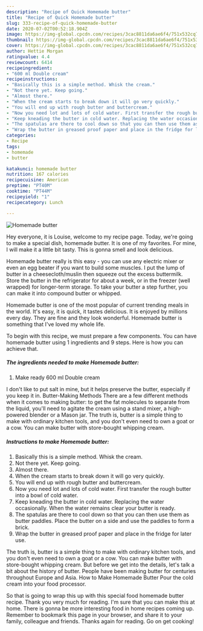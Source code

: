 ```yaml
---
description: "Recipe of Quick Homemade butter"
title: "Recipe of Quick Homemade butter"
slug: 333-recipe-of-quick-homemade-butter
date: 2020-07-02T00:52:18.904Z
image: https://img-global.cpcdn.com/recipes/3cac8811da6ae6f4/751x532cq70/homemade-butter-recipe-main-photo.jpg
thumbnail: https://img-global.cpcdn.com/recipes/3cac8811da6ae6f4/751x532cq70/homemade-butter-recipe-main-photo.jpg
cover: https://img-global.cpcdn.com/recipes/3cac8811da6ae6f4/751x532cq70/homemade-butter-recipe-main-photo.jpg
author: Hettie Morgan
ratingvalue: 4.4
reviewcount: 6414
recipeingredient:
- "600 ml Double cream"
recipeinstructions:
- "Basically this is a simple method. Whisk the cream."
- "Not there yet. Keep going."
- "Almost there."
- "When the cream starts to break down it will go very quickly."
- "You will end up with rough butter and buttercream."
- "Now you need lot and lots of cold water. First transfer the rough butter into a bowl of cold water."
- "Keep kneading the butter in cold water. Replacing the water occasionally. When the water remains clear your butter is ready."
- "The spatulas are there to cool down so that you can then use them as butter paddles. Place the butter on a side and use the paddles to form a brick."
- "Wrap the butter in greased proof paper and place in the fridge for later use."
categories:
- Recipe
tags:
- homemade
- butter

katakunci: homemade butter 
nutrition: 167 calories
recipecuisine: American
preptime: "PT40M"
cooktime: "PT44M"
recipeyield: "1"
recipecategory: Lunch

---
```



![Homemade butter](https://img-global.cpcdn.com/recipes/3cac8811da6ae6f4/751x532cq70/homemade-butter-recipe-main-photo.jpg)

Hey everyone, it is Louise, welcome to my recipe page. Today, we're going to make a special dish, homemade butter. It is one of my favorites. For mine, I will make it a little bit tasty. This is gonna smell and look delicious.

Homemade butter really is this easy - you can use any electric mixer or even an egg beater if you want to build some muscles. I put the lump of butter in a cheesecloth/muslin then squeeze out the excess buttermilk. Store the butter in the refrigerator for about a week, or in the freezer (well wrapped) for longer-term storage. To take your butter a step further, you can make it into compound butter or whipped.

Homemade butter is one of the most popular of current trending meals in the world. It's easy, it is quick, it tastes delicious. It is enjoyed by millions every day. They are fine and they look wonderful. Homemade butter is something that I've loved my whole life.


To begin with this recipe, we must prepare a few components. You can have homemade butter using 1 ingredients and 9 steps. Here is how you can achieve that.

<!--inarticleads1-->

##### The ingredients needed to make Homemade butter:

1. Make ready 600 ml Double cream


I don&#39;t like to put salt in mine, but it helps preserve the butter, especially if you keep it in. Butter-Making Methods There are a few different methods when it comes to making butter: to get the fat molecules to separate from the liquid, you&#39;ll need to agitate the cream using a stand mixer, a high-powered blender or a Mason jar. The truth is, butter is a simple thing to make with ordinary kitchen tools, and you don&#39;t even need to own a goat or a cow. You can make butter with store-bought whipping cream. 

<!--inarticleads2-->

##### Instructions to make Homemade butter:

1. Basically this is a simple method. Whisk the cream.
1. Not there yet. Keep going.
1. Almost there.
1. When the cream starts to break down it will go very quickly.
1. You will end up with rough butter and buttercream.
1. Now you need lot and lots of cold water. First transfer the rough butter into a bowl of cold water.
1. Keep kneading the butter in cold water. Replacing the water occasionally. When the water remains clear your butter is ready.
1. The spatulas are there to cool down so that you can then use them as butter paddles. Place the butter on a side and use the paddles to form a brick.
1. Wrap the butter in greased proof paper and place in the fridge for later use.


The truth is, butter is a simple thing to make with ordinary kitchen tools, and you don&#39;t even need to own a goat or a cow. You can make butter with store-bought whipping cream. But before we get into the details, let&#39;s talk a bit about the history of butter. People have been making butter for centuries throughout Europe and Asia. How to Make Homemade Butter Pour the cold cream into your food processor. 

So that is going to wrap this up with this special food homemade butter recipe. Thank you very much for reading. I'm sure that you can make this at home. There is gonna be more interesting food in home recipes coming up. Remember to bookmark this page in your browser, and share it to your family, colleague and friends. Thanks again for reading. Go on get cooking!
